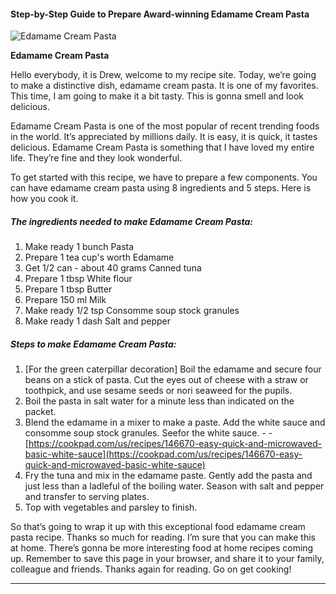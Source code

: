             

#### Step-by-Step Guide to Prepare Award-winning Edamame Cream Pasta

![Edamame Cream Pasta](https://img-global.cpcdn.com/recipes/6688858860158976/751x532cq70/edamame-cream-pasta-recipe-main-photo.jpg)

**Edamame Cream Pasta**

Hello everybody, it is Drew, welcome to my recipe site. Today, we’re going to make a distinctive dish, edamame cream pasta. It is one of my favorites. This time, I am going to make it a bit tasty. This is gonna smell and look delicious.

Edamame Cream Pasta is one of the most popular of recent trending foods in the world. It’s appreciated by millions daily. It is easy, it is quick, it tastes delicious. Edamame Cream Pasta is something that I have loved my entire life. They’re fine and they look wonderful.

To get started with this recipe, we have to prepare a few components. You can have edamame cream pasta using 8 ingredients and 5 steps. Here is how you cook it.

##### The ingredients needed to make Edamame Cream Pasta:

1.  Make ready 1 bunch Pasta
2.  Prepare 1 tea cup's worth Edamame
3.  Get 1/2 can - about 40 grams Canned tuna
4.  Prepare 1 tbsp White flour
5.  Prepare 1 tbsp Butter
6.  Prepare 150 ml Milk
7.  Make ready 1/2 tsp Consomme soup stock granules
8.  Make ready 1 dash Salt and pepper

##### Steps to make Edamame Cream Pasta:

1.  \[For the green caterpillar decoration\] Boil the edamame and secure four beans on a stick of pasta. Cut the eyes out of cheese with a straw or toothpick, and use sesame seeds or nori seaweed for the pupils.
2.  Boil the pasta in salt water for a minute less than indicated on the packet.
3.  Blend the edamame in a mixer to make a paste. Add the white sauce and consomme soup stock granules. Seefor the white sauce. - - [https://cookpad.com/us/recipes/146670-easy-quick-and-microwaved-basic-white-sauce](https://cookpad.com/us/recipes/146670-easy-quick-and-microwaved-basic-white-sauce)
4.  Fry the tuna and mix in the edamame paste. Gently add the pasta and just less than a ladleful of the boiling water. Season with salt and pepper and transfer to serving plates.
5.  Top with vegetables and parsley to finish.

So that’s going to wrap it up with this exceptional food edamame cream pasta recipe. Thanks so much for reading. I’m sure that you can make this at home. There’s gonna be more interesting food at home recipes coming up. Remember to save this page in your browser, and share it to your family, colleague and friends. Thanks again for reading. Go on get cooking!

* * *